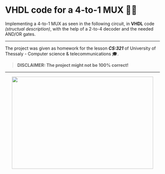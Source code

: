 # VHDL code for a 4-to-1 MUX 👨‍💻

Implementing a 4-to-1 MUX as seen in the following circuit, in **VHDL** code *(structual description)*, with the help of a 2-to-4 decoder and the needed AND/OR gates.

----
The project was given as homework for the lesson ***CS:321*** of University of Thessaly - Computer science & telecommunications 🎓.

>**DISCLAIMER: The project might not be 100% correct!**

----
<p align="center">
<img width="460" height="300" src="https://user-images.githubusercontent.com/33065686/211210204-2ff4f8d4-0e4b-4095-8547-2fc790b29762.png"
</p>





